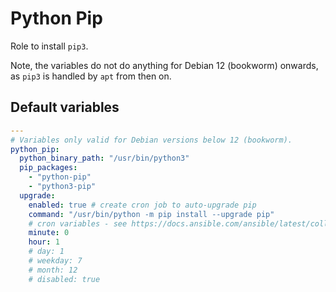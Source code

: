 # Python Pip
Role to install `pip3`.

Note, the variables do not do anything for Debian 12 (bookworm) onwards, as `pip3` is handled by `apt` from then on.

<!--TOC-->
<!--ENDTOC-->

<!--ROLEVARS-->
## Default variables
```yaml
---
# Variables only valid for Debian versions below 12 (bookworm).
python_pip:
  python_binary_path: "/usr/bin/python3"
  pip_packages:
    - "python-pip"
    - "python3-pip"
  upgrade:
    enabled: true # create cron job to auto-upgrade pip
    command: "/usr/bin/python -m pip install --upgrade pip"
    # cron variables - see https://docs.ansible.com/ansible/latest/collections/ansible/builtin/cron_module.html
    minute: 0
    hour: 1
    # day: 1
    # weekday: 7
    # month: 12
    # disabled: true

```

<!--ENDROLEVARS-->
